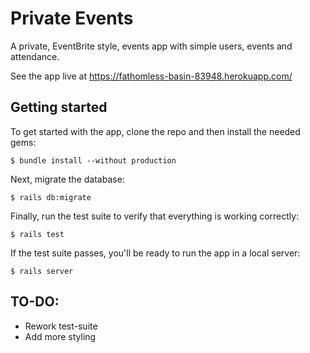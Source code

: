 # Private Events

A private, EventBrite style, events app with simple users, events and attendance.

See the app live at https://fathomless-basin-83948.herokuapp.com/

## Getting started

To get started with the app, clone the repo and then install the needed gems:

```
$ bundle install --without production
```

Next, migrate the database:

```
$ rails db:migrate
```

Finally, run the test suite to verify that everything is working correctly:

```
$ rails test
```

If the test suite passes, you'll be ready to run the app in a local server:

```
$ rails server
```

## TO-DO:

* Rework test-suite
* Add more styling
